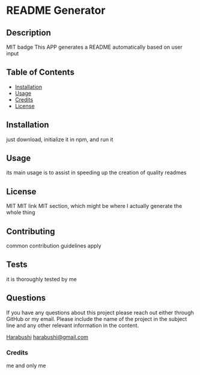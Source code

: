 # README Generator

  ## Description
  
  MIT badge
  This APP generates a README automatically based on user input

  ## Table of Contents

  - [Installation](#installation)
  - [Usage](#usage)
  - [Credits](#credits)
  - [License](#license)

  ## Installation

  just download, initialize it in npm, and run it

  ## Usage

  its main usage is to assist in speeding up the creation of quality readmes

  ## License

  MIT
  MIT link
  MIT section, which might be where I actually generate the whole thing

  ## Contributing

  common contribution guidelines apply

  ## Tests

  it is thoroughly tested by me

  ## Questions

  If you have any questions about this project please reach out either through GitHub or my email.
  Please include the name of the project in the subject line and any other relevant information in the content.

  [Harabushi](https://github.com/Harabushi)
  [harabushi@gmail.com](mailto:harabushi@gmail.com)
  
  ### Credits

  me and only me
